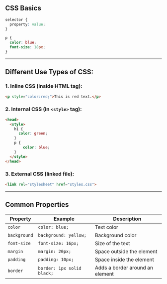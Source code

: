 ## CSS Basics

```css
selector {
  property: value;
}

p {
  color: blue;
  font-size: 18px;
}
```

---

## Different Use Types of CSS:

### 1. Inline CSS (inside HTML tag):

```html
<p style="color:red;">This is red text.</p>
```

### 2. Internal CSS (in `<style>` tag):

```html
<head>
  <style>
    h1 {
      color: green;
    }
    p {
        color: blue;
    }
  </style>
</head>
```

### 3. External CSS (linked file):

```html
<link rel="stylesheet" href="styles.css">
```

---

## Common Properties

| Property     | Example                    | Description                     |
| ------------ | -------------------------- | ------------------------------- |
| `color`      | `color: blue;`             | Text color                      |
| `background` | `background: yellow;`      | Background color                |
| `font-size`  | `font-size: 16px;`         | Size of the text                |
| `margin`     | `margin: 20px;`            | Space outside the element       |
| `padding`    | `padding: 10px;`           | Space inside the element        |
| `border`     | `border: 1px solid black;` | Adds a border around an element |
